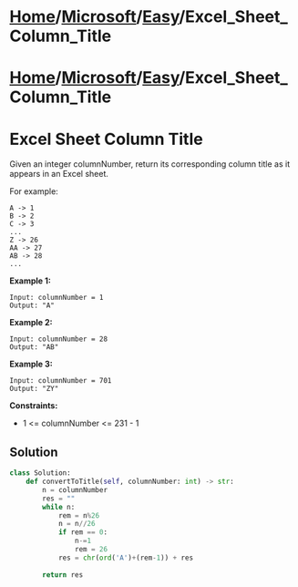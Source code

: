# [Home](./../../..)/[Microsoft](./../..)/[Easy](./..)/Excel_Sheet_Column_Title
# [Home](./../../..)/[Microsoft](./../..)/[Easy](./..)/Excel_Sheet_Column_Title
<h1>Excel Sheet Column Title</h1>

<p>
Given an integer columnNumber, return its corresponding column title as it appears in an Excel sheet.

For example:

    A -> 1
    B -> 2
    C -> 3
    ...
    Z -> 26
    AA -> 27
    AB -> 28 
    ...

</p>

<b>Example 1:</b>

    Input: columnNumber = 1
    Output: "A"
    
<b>Example 2:</b>

    Input: columnNumber = 28
    Output: "AB"
    
<b>Example 3:</b>

    Input: columnNumber = 701
    Output: "ZY"

<b>Constraints:</b>

- 1 <= columnNumber <= 231 - 1

<h2>Solution</h2>

```python
class Solution:
    def convertToTitle(self, columnNumber: int) -> str:
        n = columnNumber
        res = ""
        while n:
            rem = n%26
            n = n//26
            if rem == 0:
                n-=1
                rem = 26
            res = chr(ord('A')+(rem-1)) + res
        
        return res
```
